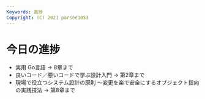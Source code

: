 ```yaml
---
Keywords: 進捗
Copyright: (C) 2021 parsee1053
---
```


# 今日の進捗
* 実用 Go言語 → 8章まで
* 良いコード／悪いコードで学ぶ設計入門 → 第2章まで
* 現場で役立つシステム設計の原則 〜変更を楽で安全にするオブジェクト指向の実践技法 → 第8章まで

